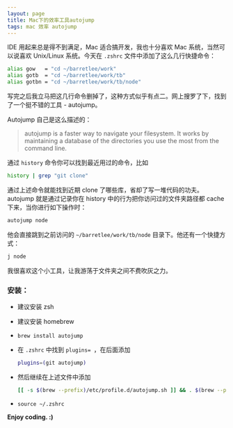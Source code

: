 ```yaml
---
layout: page
title: Mac下的效率工具autojump
tags: mac 效率 autojump
---
```


IDE 用起来总是得不到满足，Mac 适合搞开发，我也十分喜欢 Mac 系统，当然可以说喜欢 Unix/Linux 系统。今天在 `.zshrc` 文件中添加了这么几行快捷命令：


```bash
alias gow   = "cd ~/barretlee/work"
alias gotb  = "cd ~/barretlee/work/tb"
alias gotbn = "cd ~/barretlee/work/tb/node" 
```

写完之后我立马把这几行命令删掉了，这种方式似乎有点二。网上搜罗了下，找到了一个挺不错的工具 - autojump。

Autojump 自己是这么描述的：

> autojump  is  a  faster way to navigate your filesystem.  It works by maintaining a database of the directories you use the most from the command line.


通过 `history` 命令你可以找到最近用过的命令，比如

```bash
history | grep "git clone"
```

通过上述命令就能找到近期 clone 了哪些库，省却了写一堆代码的功夫。autojump 就是通过记录你在 history 中的行为把你访问过的文件夹路径都 cache 下来，当你进行如下操作时：

```bash
autojump node
```

他会直接跳到之前访问的 `~/barretlee/work/tb/node` 目录下。他还有一个快捷方式：

```bash
j node
```

我很喜欢这个小工具，让我游荡于文件夹之间不费吹灰之力。

### 安装：

- 建议安装 zsh
- 建议安装 homebrew
- `brew install autojump`
- 在 `.zshrc` 中找到 `plugins= `，在后面添加 

  ```bash
  plugins=(git autojump)
  ```
- 然后继续在上述文件中添加 

  ```bash
  [[ -s $(brew --prefix)/etc/profile.d/autojump.sh ]] && . $(brew --prefix)/etc/profile.d/autojump.s
  ```
- `source ~/.zshrc`

**Enjoy coding. :)**
